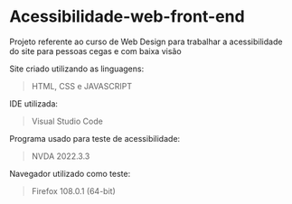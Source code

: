# Acessibilidade-web-front-end
Projeto referente ao curso de Web Design para trabalhar a acessibilidade do site para pessoas cegas e com baixa visão

Site criado utilizando as linguagens:
> HTML, CSS e JAVASCRIPT

IDE utilizada:
> Visual Studio Code

Programa usado para teste de acessibilidade:
> NVDA 2022.3.3

Navegador utilizado como teste:
> Firefox 108.0.1 (64-bit)



